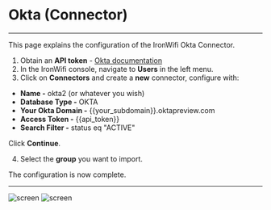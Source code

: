 # **Okta (Connector)**

---

This page explains the configuration of the IronWifi Okta Connector.

1. Obtain an **API token** - [Okta documentation](https://developer.okta.com/docs/guides/create-an-api-token/overview/)
2. In the IronWifi console, navigate to **Users** in the left menu.
3. Click on **Connectors** and create a **new** connector, configure with:

- **Name -** okta2 (or whatever you wish)
- **Database Type -** OKTA
- **Your Okta Domain -** {{your_subdomain}}.oktapreview.com
- **Access Token -** {{api_token}}
- **Search Filter -** status eq "ACTIVE"

Click **Continue**.

4. Select the **group** you want to import.

The configuration is now complete.

---

![screen](https://raw.githubusercontent.com/IronWifi/docs/master/user_Guide/Connectors/okta_connector/auth_provider.png)
![screen](https://raw.githubusercontent.com/IronWifi/docs/master/user_Guide/Connectors/okta_connector/okta_group.png)

